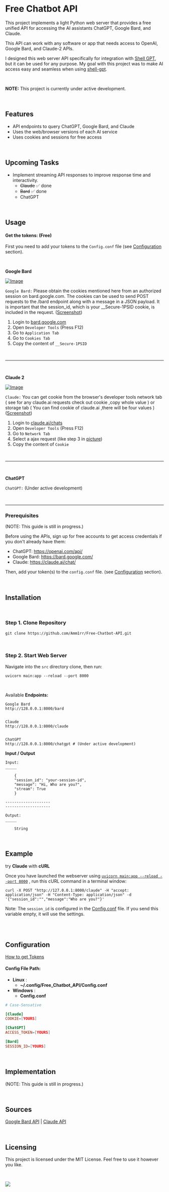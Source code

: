 # Free Chatbot API

This project implements a light Python web server that provides a free unified API for accessing the AI assistants ChatGPT, Google Bard, and Claude.

This API can work with any software or app that needs access to OpenAI, Google Bard, and Claude-2 APIs.

I designed this web server API specifically for integration with [Shell GPT](https://github.com/TheR1D/shell_gpt/), but it can be used for any purpose. My goal with this project was to make AI access easy and seamless when using [shell-gpt](https://github.com/TheR1D/shell_gpt/).


<br>

**NOTE:** This project is currently under active development.

<br>

## Features

- API endpoints to query ChatGPT, Google Bard, and Claude
- Uses the web/browser versions of each AI service
- Uses cookies and sessions for free access

<br>

## Upcoming Tasks

- Implement streaming API responses to improve response time and interactivity.
    - ~~Claude~~    ✅ done
    - ~~Bard~~      ✅ done
    - ChatGPT


<br>

## Usage

#### Get the tokens: (Free)
First you need to add your tokens to the `Config.conf` file (see [Configuration](#configuration) section).

<br>

**Google Bard**

[![Image](assets/Bard-Thumb.jpg)](assets/Bard.jpg)

`Google Bard:` Please obtain the cookies mentioned here from an authorized session on bard.google.com. The cookies can be used to
send POST requests to the /bard endpoint along with a message in a JSON payload. It is important that the session_id,
which is your __Secure-1PSID cookie, is included in the request. ([Screenshot](assets/Bard.jpg))


1. Login to [bard.google.com](https://bard.google.com)
2. Open `Developer Tools` (Press F12)
3. Go to `Application Tab`
4. Go to `Cookies Tab`
5. Copy the content of `__Secure-1PSID`

<br><hr><br>

**Claude 2**

[![Image](assets/Claude-Thumb.jpg)](assets/Claude.jpg)

`Claude:` You can get cookie from the browser's developer tools network tab ( see for any claude.ai requests check out cookie ,copy whole value ) or storage tab ( You can find cookie of claude.ai ,there will be four values ) ([Screenshot](assets/Claude.jpg))

1. Login to [claude.ai/chats](https://claude.ai/chats)
2. Open `Developer Tools` (Press F12)
3. Go to `Network Tab`
4. Select a ajax request (like step 3 in [picture](assets/Claude.jpg))
5. Copy the content of `Cookie`

<br><hr><br>

**ChatGPT**

`ChatGPT:` (Under active development)

<br><hr>

### Prerequisites

(NOTE: This guide is still in progress.)

Before using the APIs, sign up for free accounts to get access credentials if you don't already have them:

- ChatGPT: https://openai.com/api/ 
- Google Bard: https://bard.google.com/
- Claude: https://claude.ai/chat/

Then, add your token(s) to the `config.conf` file. (see [Configuration](#configuration) section).

<br>

## Installation

<br>

### Step 1. Clone Repository
```
git clone https://github.com/Amm1rr/Free-Chatbot-API.git
```

<br>

### Step 2. Start Web Server
Navigate into the `src` directory clone, then run:

```
uvicorn main:app --reload --port 8000

```

<br>

Available **Endpoints:**
```
Google Bard
http://128.0.0.1:8000/bard


Claude
http://128.0.0.1:8000/claude


ChatGPT
http://128.0.0.1:8000/chatgpt # (Under active development)

```


**Input / Output**
```
Input:
_____

    {
    "session_id": "your-session-id",
    "message": "Hi, Who are you?",
    "stream": True
    }

--------------------
--------------------

Output:
_____

    String

```

<br>

## Example
try **Claude** with **cURL**

Once you have launched the webserver using [`uvicorn main:app --reload --port 8000`](#2-start-web-server) , run this cURL command in a terminal window:

```
curl -X POST "http://127.0.0.1:8000/claude" -H "accept: application/json" -H "Content-Type: application/json" -d '{"session_id":"","message":"Who are you?"}'

```

Note: The `session_id` is configured in the [Config.conf](#configconf) file. If you send this variable empty, it will use the settings.

<br><br>

## Configuration
[How to get Tokens](#usage)

#### Config File Path:
- **Linux** :
    - **~/.config/Free_Chatbot_API/Config.conf**
- **Windows** :
    - **Config.conf**

``` Config.conf
# Case-Sensative

[Claude]
COOKIE=[YOURS]

[ChatGPT]
ACCESS_TOKEN=[YOURS]

[Bard]
SESSION_ID=[YOURS]

```

<br>

## Implementation

(NOTE: This guide is still in progress.)

<br>

## Sources

[Google Bard API](https://github.com/ra83205/google-bard-api) | [Claude API](https://github.com/KoushikNavuluri/Claude-API)

<br>

## Licensing

This project is licensed under the MIT License. Feel free to use it however you like.

<br>

[![](https://visitcount.itsvg.in/api?id=amm1rr&label=V&color=0&icon=2&pretty=true)](https://github.com/Amm1rr/)
